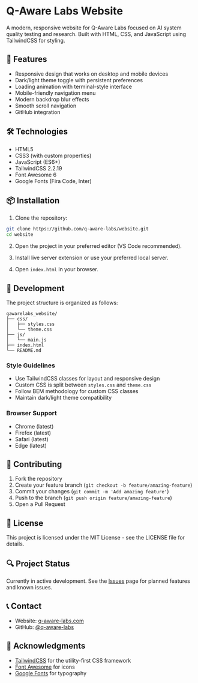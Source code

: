 # Q-Aware Labs Website

A modern, responsive website for Q-Aware Labs focused on AI system quality testing and research. Built with HTML, CSS, and JavaScript using TailwindCSS for styling.

## 🚀 Features

- Responsive design that works on desktop and mobile devices
- Dark/light theme toggle with persistent preferences
- Loading animation with terminal-style interface
- Mobile-friendly navigation menu
- Modern backdrop blur effects
- Smooth scroll navigation
- GitHub integration

## 🛠️ Technologies

- HTML5
- CSS3 (with custom properties)
- JavaScript (ES6+)
- TailwindCSS 2.2.19
- Font Awesome 6
- Google Fonts (Fira Code, Inter)

## 📦 Installation

1. Clone the repository:
```bash
git clone https://github.com/q-aware-labs/website.git
cd website
```

2. Open the project in your preferred editor (VS Code recommended).

3. Install live server extension or use your preferred local server.

4. Open `index.html` in your browser.

## 🔧 Development

The project structure is organized as follows:

```
qawarelabs_website/
├── css/
│   ├── styles.css
│   └── theme.css
├── js/
│   └── main.js
├── index.html
└── README.md
```

### Style Guidelines

- Use TailwindCSS classes for layout and responsive design
- Custom CSS is split between `styles.css` and `theme.css`
- Follow BEM methodology for custom CSS classes
- Maintain dark/light theme compatibility

### Browser Support

- Chrome (latest)
- Firefox (latest)
- Safari (latest)
- Edge (latest)

## 🤝 Contributing

1. Fork the repository
2. Create your feature branch (`git checkout -b feature/amazing-feature`)
3. Commit your changes (`git commit -m 'Add amazing feature'`)
4. Push to the branch (`git push origin feature/amazing-feature`)
5. Open a Pull Request

## 📝 License

This project is licensed under the MIT License - see the LICENSE file for details.

## 🔍 Project Status

Currently in active development. See the [Issues](https://github.com/q-aware-labs/website/issues) page for planned features and known issues.

## 📞 Contact

- Website: [q-aware-labs.com](https://q-aware-labs.com)
- GitHub: [@q-aware-labs](https://github.com/q-aware-labs)

## 🙏 Acknowledgments

- [TailwindCSS](https://tailwindcss.com/) for the utility-first CSS framework
- [Font Awesome](https://fontawesome.com/) for icons
- [Google Fonts](https://fonts.google.com/) for typography